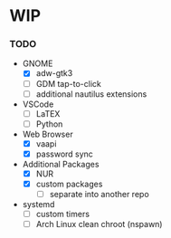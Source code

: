 # WIP

### TODO

- GNOME
  - [X] adw-gtk3
  - [ ] GDM tap-to-click
  - [ ] additional nautilus extensions

- VSCode
  - [ ] LaTEX
  - [ ] Python

- Web Browser
  - [X] vaapi
  - [X] password sync

- Additional Packages
  - [X] NUR
  - [X] custom packages
    - [ ] separate into another repo

- systemd
  - [ ] custom timers
  - [ ] Arch Linux clean chroot (nspawn)